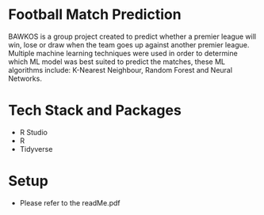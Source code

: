 # Football Match Prediction
BAWKOS is a group project created to predict whether a premier league will win, lose or draw when the team goes up against another premier league. Multiple machine learning techniques were used in order to determine which ML model was best suited to predict the matches, these ML algorithms include: K-Nearest Neighbour, Random Forest and Neural Networks. 

# Tech Stack and Packages
- R Studio
- R
- Tidyverse

# Setup 
- Please refer to the readMe.pdf
